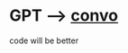 # GPT --> [convo](https://chatgpt.com/share/6809c8e0-8a3c-800c-b743-211cba80818f)
code will be better
